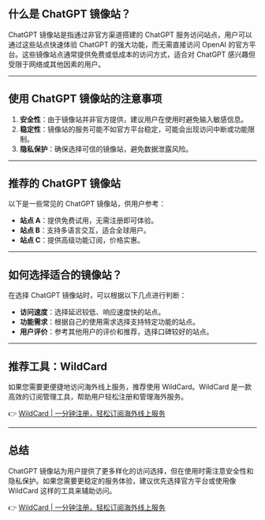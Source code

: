 ## 什么是 ChatGPT 镜像站？

ChatGPT 镜像站是指通过非官方渠道搭建的 ChatGPT 服务访问站点，用户可以通过这些站点快速体验 ChatGPT 的强大功能，而无需直接访问 OpenAI 的官方平台。这些镜像站点通常提供免费或低成本的访问方式，适合对 ChatGPT 感兴趣但受限于网络或其他因素的用户。

---

## 使用 ChatGPT 镜像站的注意事项

1. **安全性**：由于镜像站并非官方提供，建议用户在使用时避免输入敏感信息。
2. **稳定性**：镜像站的服务可能不如官方平台稳定，可能会出现访问中断或功能限制。
3. **隐私保护**：确保选择可信的镜像站，避免数据泄露风险。

---

## 推荐的 ChatGPT 镜像站

以下是一些常见的 ChatGPT 镜像站，供用户参考：

- **站点 A**：提供免费试用，无需注册即可体验。
- **站点 B**：支持多语言交互，适合全球用户。
- **站点 C**：提供高级功能订阅，价格实惠。

---

## 如何选择适合的镜像站？

在选择 ChatGPT 镜像站时，可以根据以下几点进行判断：

- **访问速度**：选择延迟较低、响应速度快的站点。
- **功能需求**：根据自己的使用需求选择支持特定功能的站点。
- **用户评价**：参考其他用户的评价和推荐，选择口碑较好的站点。

---

## 推荐工具：WildCard

如果您需要更便捷地访问海外线上服务，推荐使用 WildCard。WildCard 是一款高效的订阅管理工具，帮助用户轻松注册和管理海外服务。

👉 [WildCard | 一分钟注册，轻松订阅海外线上服务](https://bit.ly/bewildcard)

---

## 总结

ChatGPT 镜像站为用户提供了更多样化的访问选择，但在使用时需注意安全性和隐私保护。如果您需要更稳定的服务体验，建议优先选择官方平台或使用像 WildCard 这样的工具来辅助访问。

👉 [WildCard | 一分钟注册，轻松订阅海外线上服务](https://bit.ly/bewildcard)